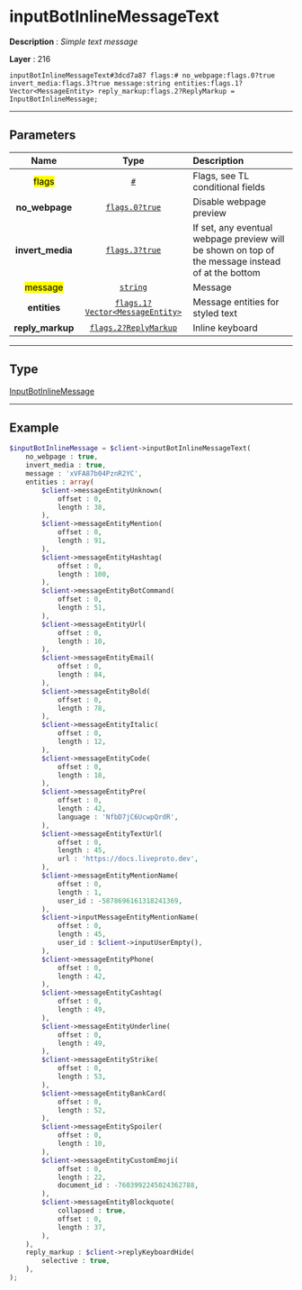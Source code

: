 # inputBotInlineMessageText

**Description** : *Simple text message*

**Layer** : 216

```tl
inputBotInlineMessageText#3dcd7a87 flags:# no_webpage:flags.0?true invert_media:flags.3?true message:string entities:flags.1?Vector<MessageEntity> reply_markup:flags.2?ReplyMarkup = InputBotInlineMessage;
```

---

## Parameters

| Name | Type | Description |
| :---: | :---: | :--- |
| <mark>flags</mark> | [`#`](type/#) | Flags, see TL conditional fields |
| **no_webpage** | [`flags.0?true`](type/true) | Disable webpage preview |
| **invert_media** | [`flags.3?true`](type/true) | If set, any eventual webpage preview will be shown on top of the message instead of at the bottom |
| <mark>message</mark> | [`string`](type/string) | Message |
| **entities** | [`flags.1?Vector<MessageEntity>`](type/MessageEntity) | Message entities for styled text |
| **reply_markup** | [`flags.2?ReplyMarkup`](type/ReplyMarkup) | Inline keyboard |

---

## Type

[InputBotInlineMessage](type/InputBotInlineMessage)

---

## Example

```php
$inputBotInlineMessage = $client->inputBotInlineMessageText(
	no_webpage : true,
	invert_media : true,
	message : 'xVFA87b04PznR2YC',
	entities : array(
		$client->messageEntityUnknown(
			offset : 0,
			length : 38,
		),
		$client->messageEntityMention(
			offset : 0,
			length : 91,
		),
		$client->messageEntityHashtag(
			offset : 0,
			length : 100,
		),
		$client->messageEntityBotCommand(
			offset : 0,
			length : 51,
		),
		$client->messageEntityUrl(
			offset : 0,
			length : 10,
		),
		$client->messageEntityEmail(
			offset : 0,
			length : 84,
		),
		$client->messageEntityBold(
			offset : 0,
			length : 78,
		),
		$client->messageEntityItalic(
			offset : 0,
			length : 12,
		),
		$client->messageEntityCode(
			offset : 0,
			length : 18,
		),
		$client->messageEntityPre(
			offset : 0,
			length : 42,
			language : 'NfbD7jC6UcwpQrdR',
		),
		$client->messageEntityTextUrl(
			offset : 0,
			length : 45,
			url : 'https://docs.liveproto.dev',
		),
		$client->messageEntityMentionName(
			offset : 0,
			length : 1,
			user_id : -5878696161318241369,
		),
		$client->inputMessageEntityMentionName(
			offset : 0,
			length : 45,
			user_id : $client->inputUserEmpty(),
		),
		$client->messageEntityPhone(
			offset : 0,
			length : 42,
		),
		$client->messageEntityCashtag(
			offset : 0,
			length : 49,
		),
		$client->messageEntityUnderline(
			offset : 0,
			length : 49,
		),
		$client->messageEntityStrike(
			offset : 0,
			length : 53,
		),
		$client->messageEntityBankCard(
			offset : 0,
			length : 52,
		),
		$client->messageEntitySpoiler(
			offset : 0,
			length : 10,
		),
		$client->messageEntityCustomEmoji(
			offset : 0,
			length : 22,
			document_id : -7603992245024362788,
		),
		$client->messageEntityBlockquote(
			collapsed : true,
			offset : 0,
			length : 37,
		),
	),
	reply_markup : $client->replyKeyboardHide(
		selective : true,
	),
);
```